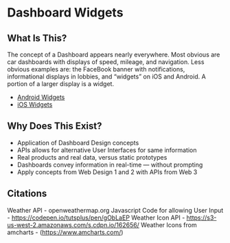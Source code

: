 # Dashboard Widgets


## What Is This?
The concept of a Dashboard appears nearly everywhere. Most obvious are car dashboards with displays of speed, mileage, and navigation. Less obvious examples are: the FaceBook banner with notifications, informational displays in lobbies, and “widgets” on iOS and Android. A portion of a larger display is a widget.

* [Android Widgets](https://developer.android.com/guide/topics/appwidgets/overview)
* [iOS Widgets](https://www.imore.com/widgets-ios-8-explained)

## Why Does This Exist?
* Application of Dashboard Design concepts
* APIs allows for alternative User Interfaces for same information
* Real products and real data, versus static prototypes
* Dashboards convey information in real-time — without prompting
* Apply concepts from Web Design 1 and 2 with APIs from Web 3

## Citations
Weather API - openweathermap.org
Javascript Code for allowing User Input - https://codepen.io/tutsplus/pen/gObLaEP
Weather Icon API - https://s3-us-west-2.amazonaws.com/s.cdpn.io/162656/
Weather Icons from amcharts - (https://www.amcharts.com/)